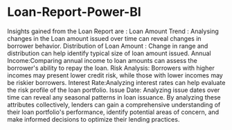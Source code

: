 # Loan-Report-Power-BI
Insights gained from the Loan Report are :
Loan Amount Trend : Analysing changes in the Loan amount issued over time can reveal changes in borrower behavior.
Distribution of Loan Amount : Change in range and distribution can help identify typical size of loan amount issued.
Annual Income:Comparing annual income to loan amounts can assess the borrower's ability to repay the loan.
Risk Analysis: Borrowers with higher incomes may present lower credit risk, while those with lower incomes may be riskier borrowers.
Interest Rate:Analyzing interest rates can help evaluate the risk profile of the loan portfolio.
Issue Date: Analyzing issue dates over time can reveal any seasonal patterns in loan issuance.
By analyzing these attributes collectively, lenders can gain a comprehensive understanding of their loan portfolio's performance, identify potential areas of concern, and make informed decisions to optimize their lending practices.
